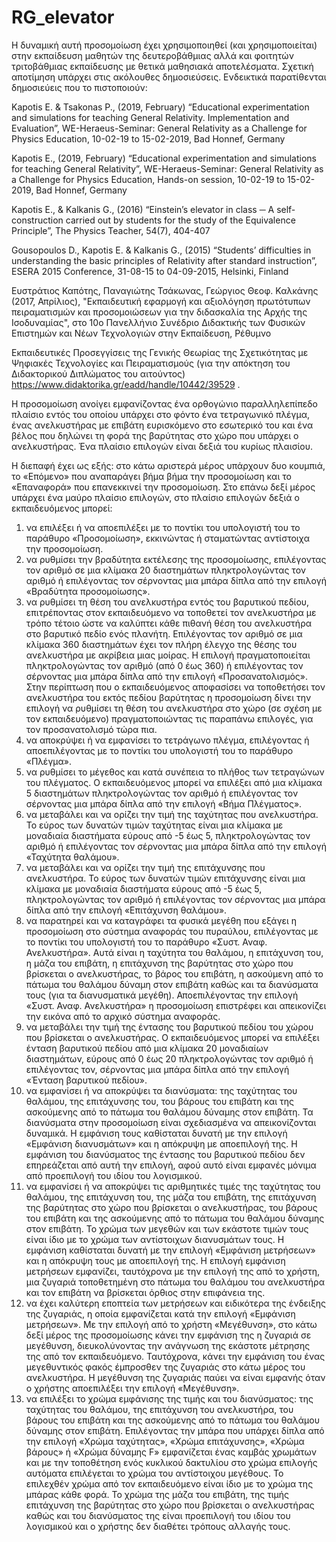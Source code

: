 # RG_elevator
 
Η δυναμική αυτή προσομοίωση έχει χρησιμοποιηθεί (και χρησιμοποιείται) στην εκπαίδευση μαθητών της δευτεροβάθμιας αλλά και φοιτητών τριτοβάθμιας εκπαίδευσης με θετικά μαθησιακά αποτελέσματα. Σχετική αποτίμηση υπάρχει στις ακόλουθες δημοσιεύσεις. Ενδεικτικά παρατίθενται δημοσιεύεις που το πιστοποιούν:

Kapotis E. & Tsakonas P., (2019, February) “Educational experimentation and simulations for teaching General Relativity. Implementation and Evaluation”, WE-Heraeus-Seminar: General Relativity as a Challenge for Physics Education, 10-02-19 to 15-02-2019, Bad Honnef, Germany

Kapotis E., (2019, February) “Educational experimentation and simulations for teaching General Relativity”, WE-Heraeus-Seminar: General Relativity as a Challenge for Physics Education, Hands-on session, 10-02-19 to 15-02-2019, Bad Honnef, Germany

Kapotis E., & Kalkanis G., (2016) “Einstein’s elevator in class ─ A self-construction carried out by students for the study of the Equivalence Principle”, The Physics Teacher, 54(7), 404-407

Gousopoulos D., Kapotis E. & Kalkanis G., (2015) “Students’ difficulties in understanding the basic principles of Relativity after standard instruction”, ESERA 2015 Conference, 31-08-15 to 04-09-2015, Helsinki, Finland

Ευστράτιος Καπότης, Παναγιώτης Τσάκωνας, Γεώργιος Θεοφ. Καλκάνης (2017, Απρίλιος), "Εκπαιδευτική εφαρμογή και αξιολόγηση πρωτότυπων πειραματισμών και προσομοιώσεων για την διδασκαλία της Αρχής της Ισοδυναμίας", στο 10ο Πανελλήνιο Συνέδριο Διδακτικής των Φυσικών Επιστημών και Νέων Τεχνολογιών στην Εκπαίδευση, Ρέθυμνο

Εκπαιδευτικές Προσεγγίσεις της Γενικής Θεωρίας της Σχετικότητας με Ψηφιακές Τεχνολογίες και Πειραματισμούς (για την απόκτηση του Διδακτορικού Διπλώματος του αιτούντος) 
https://www.didaktorika.gr/eadd/handle/10442/39529 .


Η προσομοίωση ανοίγει εμφανίζοντας ένα ορθογώνιο παραλληλεπίπεδο πλαίσιο εντός του οποίου υπάρχει στο φόντο ένα τετραγωνικό πλέγμα, ένας ανελκυστήρας με επιβάτη ευρισκόμενο στο εσωτερικό του και ένα βέλος που δηλώνει τη φορά της βαρύτητας στο χώρο που υπάρχει ο ανελκυστήρας. Ένα πλαίσιο επιλογών είναι δεξιά του κυρίως πλαισίου.

Η διεπαφή έχει ως εξής: στο κάτω αριστερά μέρος υπάρχουν δυο κουμπιά, το «Επόμενο» που αναπαράγει βήμα βήμα την προσομοίωση και το «Επαναφορά» που επανεκκινεί την προσομοίωση. Στο επάνω δεξί μέρος υπάρχει ένα μαύρο πλαίσιο επιλογών, στο πλαίσιο επιλογών δεξιά ο εκπαιδευόμενος μπορεί:
1) να επιλέξει ή να αποεπιλέξει με το ποντίκι του υπολογιστή του το παράθυρο «Προσομοίωση», εκκινώντας ή σταματώντας αντίστοιχα την προσομοίωση. 
2) να ρυθμίσει την βραδύτητα εκτέλεσης της προσομοίωσης, επιλέγοντας τον αριθμό σε μια κλίμακα 20 διαστημάτων πληκτρολογώντας τον αριθμό ή επιλέγοντας τον σέρνοντας μια μπάρα δίπλα από την επιλογή «Βραδύτητα προσομοίωσης».
3) να ρυθμίσει τη θέση του ανελκυστήρα  εντός του βαρυτικού πεδίου, επιτρέποντας στον εκπαιδευόμενο να τοποθετεί τον ανελκυστήρα με τρόπο τέτοιο ώστε να καλύπτει κάθε πιθανή θέση του ανελκυστήρα στο βαρυτικό πεδίο ενός πλανήτη.  Επιλέγοντας τον αριθμό σε μια κλίμακα 360 διαστημάτων έχει τον πλήρη έλεγχο της θέσης του ανελκυστήρα με ακρίβεια μιας μοίρας. Η επιλογή πραγματοποιείται πληκτρολογώντας τον αριθμό (από 0 έως 360) ή επιλέγοντας τον σέρνοντας μια μπάρα δίπλα από την επιλογή «Προσανατολισμός». Στην περίπτωση που ο εκπαιδευόμενος αποφασίσει να τοποθετήσει τον ανελκυστήρα του εκτός πεδίου βαρύτητας η προσομοίωση δίνει την επιλογή να ρυθμίσει τη θέση του ανελκυστήρα  στο χώρο (σε σχέση με τον εκπαιδευόμενο) πραγματοποιώντας τις παραπάνω επιλογές, για τον προσανατολισμό τώρα πια.
4) να αποκρύψει ή να εμφανίσει το τετράγωνο πλέγμα, επιλέγοντας ή αποεπιλέγοντας με το ποντίκι του υπολογιστή του το παράθυρο «Πλέγμα».
5) να ρυθμίσει το μέγεθος και κατά συνέπεια το πλήθος των τετραγώνων του πλέγματος. Ο εκπαιδευόμενος μπορεί να επιλέξει από μια κλίμακα 5 διαστημάτων πληκτρολογώντας τον αριθμό ή επιλέγοντας τον σέρνοντας μια μπάρα δίπλα από την επιλογή «Βήμα Πλέγματος».
6) να μεταβάλει και να ορίζει την τιμή της ταχύτητας που ανελκυστήρα. Το εύρος των δυνατών τιμών ταχύτητας είναι μια κλίμακα με μοναδιαία διαστήματα εύρους από -5 έως 5, πληκτρολογώντας τον αριθμό ή επιλέγοντας τον σέρνοντας μια μπάρα δίπλα από την επιλογή «Ταχύτητα θαλάμου».
7)  να μεταβάλει και να ορίζει την τιμή της επιτάχυνσης που ανελκυστήρα. Το εύρος των δυνατών τιμών επιτάχυνσης είναι μια κλίμακα με μοναδιαία διαστήματα εύρους από -5 έως 5, πληκτρολογώντας τον αριθμό ή επιλέγοντας τον σέρνοντας μια μπάρα δίπλα από την επιλογή «Επιτάχυνση θαλάμου».
8) να παρατηρεί και να καταγράφει τα φυσικά μεγέθη που εξάγει η προσομοίωση στο σύστημα αναφοράς του πυραύλου, επιλέγοντας με το ποντίκι του υπολογιστή του το παράθυρο «Συστ. Αναφ. Ανελκυστήρα». Αυτά είναι η ταχύτητα του θαλάμου, η επιτάχυνση του, η μάζα του επιβάτη, η επιτάχυνση της βαρύτητας στο χώρο που βρίσκεται ο ανελκυστήρας, το βάρος του επιβάτη, η ασκούμενη από το πάτωμα του θαλάμου δύναμη στον επιβάτη καθώς και τα διανύσματα τους (για τα διανυσματικά μεγέθη). Αποεπιλέγοντας την επιλογή «Συστ. Αναφ. Ανελκυστήρα» η προσομοίωση  επιστρέφει και απεικονίζει την εικόνα από το αρχικό σύστημα αναφοράς.
9) να μεταβάλει την τιμή της έντασης του βαρυτικού πεδίου του χώρου που βρίσκεται ο ανελκυστήρας. Ο εκπαιδευόμενος μπορεί να επιλέξει ένταση βαρυτικού πεδίου από μια κλίμακα 20 μοναδιαίων διαστημάτων, εύρους από 0 έως 20 πληκτρολογώντας τον αριθμό ή επιλέγοντας τον, σέρνοντας μια μπάρα δίπλα από την επιλογή «Ένταση βαρυτικού πεδίου».
10) να εμφανίσει ή να αποκρύψει τα διανύσματα: της ταχύτητας του θαλάμου, της επιτάχυνσης του, του βάρους του επιβάτη και της ασκούμενης από το πάτωμα του θαλάμου δύναμης στον επιβάτη. Τα διανύσματα στην προσομοίωση είναι σχεδιασμένα να απεικονίζονται δυναμικά. Η εμφάνιση τους καθίσταται δυνατή με την επιλογή «Εμφάνιση διανυσμάτων» και η απόκρυψη με αποεπιλογή της. Η εμφάνιση του διανύσματος της έντασης του βαρυτικού πεδίου δεν επηρεάζεται από αυτή την επιλογή, αφού αυτό είναι εμφανές μόνιμα από προεπιλογή του ιδίου του λογισμικού.
11) να εμφανίσει ή να αποκρύψει τις αριθμητικές τιμές της ταχύτητας του θαλάμου, της επιτάχυνση του, της μάζα του επιβάτη, της επιτάχυνση της βαρύτητας στο χώρο που βρίσκεται ο ανελκυστήρας, του βάρους του επιβάτη και της  ασκούμενης από το πάτωμα του θαλάμου δύναμης στον επιβάτη. Το χρώμα των μεγεθών και των εκάστοτε τιμών τους είναι ίδιο με το χρώμα των αντίστοιχων διανυσμάτων τους. Η εμφάνιση καθίσταται δυνατή με την επιλογή «Εμφάνιση μετρήσεων» και η απόκρυψη τους με αποεπιλογή της. Η επιλογή εμφάνιση μετρήσεων εμφανίζει, ταυτόχρονα με την επιλογή της από το χρήστη, μια ζυγαριά τοποθετημένη στο πάτωμα του θαλάμου του ανελκυστήρα και τον επιβάτη να βρίσκεται όρθιος στην επιφάνεια της.
12) να έχει καλύτερη εποπτεία των μετρήσεων και ειδικότερα της ένδειξης της ζυγαριάς, η οποία εμφανίζεται κατά την επιλογή «Εμφάνιση μετρήσεων». Με την επιλογή από το χρήστη «Μεγέθυνση», στο κάτω δεξί μέρος της προσομοίωσης κάνει την εμφάνιση της η ζυγαριά σε μεγέθυνση, διευκολύνοντας την ανάγνωση της εκάστοτε μέτρησης της από τον εκπαιδευόμενο. Ταυτόχρονα, κάνει την εμφάνιση του ένας μεγεθυντικός φακός έμπροσθεν της ζυγαριάς στο κάτω μέρος του ανελκυστήρα. Η μεγέθυνση της ζυγαριάς παύει να είναι εμφανής όταν ο χρήστης αποεπιλέξει την επιλογή «Μεγέθυνση».
13) να επιλέξει το χρώμα εμφάνισης της τιμής και του διανύσματος: της ταχύτητας του θαλάμου, της επιτάχυνση του ανελκυστήρα, του βάρους του επιβάτη και της  ασκούμενης από το πάτωμα του θαλάμου δύναμης στον επιβάτη. Επιλέγοντας την μπάρα που υπάρχει δίπλα από την επιλογή «Χρώμα ταχύτητας», «Χρώμα επιτάχυνσης», «Χρώμα βάρους» ή «Χρώμα δύναμης F» εμφανίζεται ένας καμβάς χρωμάτων και με την τοποθέτηση ενός κυκλικού δακτυλίου στο χρώμα επιλογής αυτόματα επιλέγεται το χρώμα του αντίστοιχου μεγέθους. Το επιλεχθέν χρώμα από τον εκπαιδευόμενο είναι ίδιο με το χρώμα της μπάρας κάθε φορά. Το χρώμα της μάζα του επιβάτη, της τιμής επιτάχυνση της βαρύτητας στο χώρο που βρίσκεται ο ανελκυστήρας καθώς και του διανύσματος της είναι προεπιλογή του ιδίου του λογισμικού και ο χρήστης δεν διαθέτει τρόπους αλλαγής τους.
